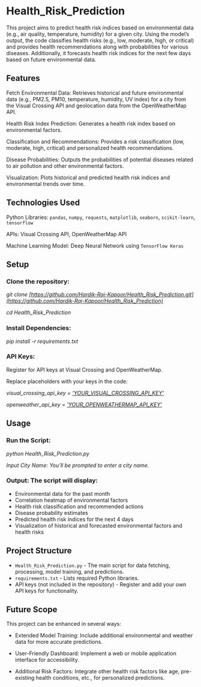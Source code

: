 # Health_Risk_Prediction
This project aims to predict health risk indices based on environmental data (e.g., air quality, temperature, humidity) for a given city. Using the model’s output, the code classifies health risks (e.g., low, moderate, high, or critical) and provides health recommendations along with probabilities for various diseases. Additionally, it forecasts health risk indices for the next few days based on future environmental data.

## Features
Fetch Environmental Data: Retrieves historical and future environmental data (e.g., PM2.5, PM10, temperature, humidity, UV index) for a city from the Visual Crossing API and geolocation data from the OpenWeatherMap API.

Health Risk Index Prediction: Generates a health risk index based on environmental factors.

Classification and Recommendations: Provides a risk classification (low, moderate, high, critical) and personalized health recommendations.

Disease Probabilities: Outputs the probabilities of potential diseases related to air pollution and other environmental factors.

Visualization: Plots historical and predicted health risk indices and environmental trends over time.

## Technologies Used
Python Libraries: `pandas`, `numpy`, `requests`, `matplotlib`, `seaborn`, `scikit-learn`, `tensorflow`

APIs: Visual Crossing API, OpenWeatherMap API

Machine Learning Model: Deep Neural Network using `TensorFlow Keras`

## Setup
### Clone the repository:

*git clone [https://github.com/Hardik-Raj-Kapoor/Health_Risk_Prediction.git](https://github.com/Hardik-Raj-Kapoor/Health_Risk_Prediction)*

*cd Health_Risk_Prediction*

### Install Dependencies:

*pip install -r requirements.txt*

### API Keys:

Register for API keys at Visual Crossing and OpenWeatherMap.

Replace placeholders with your keys in the code:

*visual_crossing_api_key = ['YOUR_VISUAL_CROSSING_API_KEY'](https://www.visualcrossing.com/)*

*openweather_api_key = ['YOUR_OPENWEATHERMAP_API_KEY'](https://openweathermap.org/)*

## Usage
### Run the Script:

*python Health_Risk_Prediction.py*

*Input City Name: You’ll be prompted to enter a city name.*

### Output: The script will display:

+ Environmental data for the past month
+ Correlation heatmap of environmental factors
+ Health risk classification and recommended actions
+ Disease probability estimates
+ Predicted health risk indices for the next 4 days
+ Visualization of historical and forecasted environmental factors and health risks

## Project Structure
+ `Health_Risk_Prediction.py` - The main script for data fetching, processing, model training, and predictions.
+ `requirements.txt` - Lists required Python libraries.
+ API keys (not included in the repository) - Register and add your own API keys for functionality.

## Future Scope
This project can be enhanced in several ways:

+ Extended Model Training: Include additional environmental and weather data for more accurate predictions.

+ User-Friendly Dashboard: Implement a web or mobile application interface for accessibility.

+ Additional Risk Factors: Integrate other health risk factors like age, pre-existing health conditions, etc., for personalized predictions.



